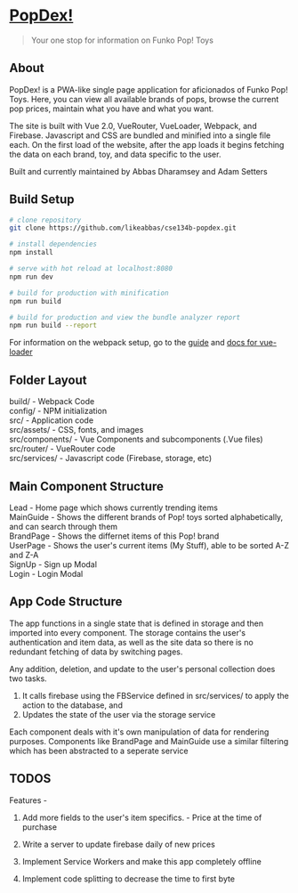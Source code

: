 # [PopDex!](https://popsdex-475f1.firebaseapp.com) 

> Your one stop for information on Funko Pop! Toys

## About


PopDex! is a PWA-like single page application for aficionados of Funko Pop! Toys. Here, you can view all available brands of pops, 
browse the current pop prices, maintain what you have and what you want. 

The site is built with Vue 2.0, VueRouter, VueLoader, Webpack, and Firebase. Javascript and CSS are bundled and minified into 
a single file each. On the first load of the website, after the app loads it begins fetching the data on each brand, toy, and 
data specific to the user. 

Built and currently maintained by Abbas Dharamsey and Adam Setters

## Build Setup

``` bash
# clone repository
git clone https://github.com/likeabbas/cse134b-popdex.git

# install dependencies
npm install

# serve with hot reload at localhost:8080
npm run dev

# build for production with minification
npm run build

# build for production and view the bundle analyzer report
npm run build --report
```
For information on the webpack setup, go to the [guide](http://vuejs-templates.github.io/webpack/) and [docs for vue-loader](http://vuejs.github.io/vue-loader)

## Folder Layout

build/          - Webpack Code  
config/         - NPM initialization   
src/            - Application code  
src/assets/     - CSS, fonts, and images  
src/components/ - Vue Components and subcomponents (.Vue files)  
src/router/     - VueRouter code  
src/services/   - Javascript code (Firebase, storage, etc) 

## Main Component Structure 

Lead        - Home page which shows currently trending items  
MainGuide   - Shows the different brands of Pop! toys sorted alphabetically, and can search through them  
BrandPage   - Shows the differnet items of this Pop! brand  
UserPage    - Shows the user's current items (My Stuff), able to be sorted A-Z and Z-A  
SignUp      - Sign up Modal  
Login       - Login Modal   

## App Code Structure

The app functions in a single state that is defined in storage and then imported into every component. The storage contains the 
user's authentication and item data, as well as the site data so there is no redundant fetching of data by switching pages.

Any addition, deletion, and update to the user's personal collection does two tasks. 
1) It calls firebase using the FBService defined in src/services/ to apply the action to the database, and 
2) Updates the state of the user via the storage service 

Each component deals with it's own manipulation of data for rendering purposes. Components like BrandPage and MainGuide use a similar filtering 
which has been abstracted to a seperate service


## TODOS
Features - 

  1) Add more fields to the user's item specifics. 
    - Price at the time of purchase

  2) Write a server to update firebase daily of new prices 

  3) Implement Service Workers and make this app completely offline 

  4) Implement code splitting to decrease the time to first byte 


